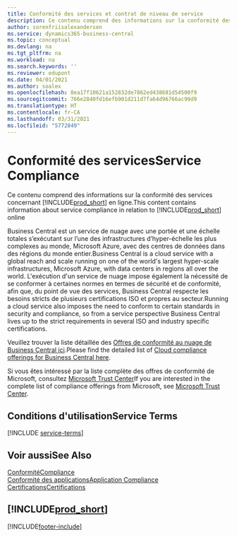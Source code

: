 ```yaml
---
title: Conformité des services et contrat de niveau de service
description: Ce contenu comprend des informations sur la conformité des services concernant Business Central Online.
author: sorenfriisalexandersen
ms.service: dynamics365-business-central
ms.topic: conceptual
ms.devlang: na
ms.tgt_pltfrm: na
ms.workload: na
ms.search.keywords: ''
ms.reviewer: edupont
ms.date: 04/01/2021
ms.author: soalex
ms.openlocfilehash: 8ea17f10621a152832de7862ed438681d54500f9
ms.sourcegitcommit: 766e2840fd16efb901d211d7fa64d96766ac99d9
ms.translationtype: HT
ms.contentlocale: fr-CA
ms.lasthandoff: 03/31/2021
ms.locfileid: "5772849"
---
```

# <a name="service-compliance"></a><span data-ttu-id="ba602-103">Conformité des services</span><span class="sxs-lookup"><span data-stu-id="ba602-103">Service Compliance</span></span>

<span data-ttu-id="ba602-104">Ce contenu comprend des informations sur la conformité des services concernant [!INCLUDE[prod_short](../includes/prod_short.md)] en ligne.</span><span class="sxs-lookup"><span data-stu-id="ba602-104">This content contains information about service compliance in relation to [!INCLUDE[prod_short](../includes/prod_short.md)] online</span></span>  

<span data-ttu-id="ba602-105">Business Central est un service de nuage avec une portée et une échelle totales s’exécutant sur l’une des infrastructures d’hyper-échelle les plus complexes au monde, Microsoft Azure, avec des centres de données dans des régions du monde entier.</span><span class="sxs-lookup"><span data-stu-id="ba602-105">Business Central is a cloud service with a global reach and scale running on one of the world's largest hyper-scale infrastructures, Microsoft Azure, with data centers in regions all over the world.</span></span> <span data-ttu-id="ba602-106">L'exécution d'un service de nuage impose également la nécessité de se conformer à certaines normes en termes de sécurité et de conformité, afin que, du point de vue des services, Business Central respecte les besoins stricts de plusieurs certifications ISO et propres au secteur.</span><span class="sxs-lookup"><span data-stu-id="ba602-106">Running a cloud service also imposes the need to conform to certain standards in security and compliance, so from a service perspective Business Central lives up to the strict requirements in several ISO and industry specific certifications.</span></span>

<span data-ttu-id="ba602-107">Veuillez trouver la liste détaillée des [Offres de conformité au nuage de Business Central ici](https://aka.ms/d365-compliance-list).</span><span class="sxs-lookup"><span data-stu-id="ba602-107">Please find the detailed list of [Cloud compliance offerings for Business Central here](https://aka.ms/d365-compliance-list).</span></span>

<span data-ttu-id="ba602-108">Si vous êtes intéressé par la liste complète des offres de conformité de Microsoft, consultez [Microsoft Trust Center](https://www.microsoft.com/trustcenter/compliance/complianceofferings)</span><span class="sxs-lookup"><span data-stu-id="ba602-108">If you are interested in the complete list of compliance offerings from Microsoft, see [Microsoft Trust Center](https://www.microsoft.com/trustcenter/compliance/complianceofferings).</span></span>

## <a name="service-terms"></a><span data-ttu-id="ba602-109">Conditions d'utilisation</span><span class="sxs-lookup"><span data-stu-id="ba602-109">Service Terms</span></span>

[!INCLUDE [service-terms](../includes/service-terms.md)]

## <a name="see-also"></a><span data-ttu-id="ba602-110">Voir aussi</span><span class="sxs-lookup"><span data-stu-id="ba602-110">See Also</span></span>

[<span data-ttu-id="ba602-111">Conformité</span><span class="sxs-lookup"><span data-stu-id="ba602-111">Compliance</span></span>](compliance-overview.md)  
[<span data-ttu-id="ba602-112">Conformité des applications</span><span class="sxs-lookup"><span data-stu-id="ba602-112">Application Compliance</span></span>](compliance-application-compliance.md)  
[<span data-ttu-id="ba602-113">Certifications</span><span class="sxs-lookup"><span data-stu-id="ba602-113">Certifications</span></span>](compliance-certifications.md)  

## [!INCLUDE[prod_short](../includes/free_trial_md.md)]  


[!INCLUDE[footer-include](../includes/footer-banner.md)]